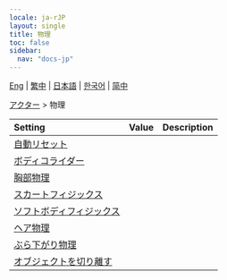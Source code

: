 ```yaml
---
locale: ja-rJP
layout: single
title: 物理
toc: false
sidebar:
  nav: "docs-jp"
---
```

[Eng](/dancexr/menu/2025.4/actor/physics_settings) | [繁中](/tw/dancexr/menu/2025.4/actor/physics_settings) | [日本語](/jp/dancexr/menu/2025.4/actor/physics_settings) | [한국어](/kr/dancexr/menu/2025.4/actor/physics_settings) | [简中](/zh/dancexr/menu/2025.4/actor/physics_settings)

[アクター](../menu#アクター) > 物理



| Setting | Value | Description |
| :--- | --- | :--- |
| [自動リセット](auto_reset) |
| [ボディコライダー](body_colliders) |
| [胸部物理](physics_boobs) |
| [スカートフィジックス](physics_skirt) |
| [ソフトボディフィジックス](physics_softbody) |
| [ヘア物理](hair_physics) |
| [ぶら下がり物理](cloth_physics) |
| [オブジェクトを切り離す](detach_object) |
